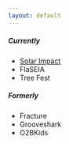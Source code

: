 ```yaml
---
layout: default
---
```


##### [](#header-5)Currently
*   [Solar Impact](http://www.solarimpact.com)
*   FlaSEIA
*   Tree Fest

##### [](#header-5)Formerly
*   Fracture
*   Grooveshark
*   O2BKids

